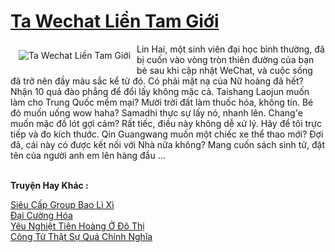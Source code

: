 <a href="https://truyentiki.com/ta-wechat-lien-tam-gioi.33505/" title="Ta Wechat Liền Tam Giới"><h1>Ta Wechat Liền Tam Giới</h1></a><div style="display:table"><img align="right" style="float: left; padding: 10px;" src="https://truyentiki.com/a/img/str/src/ta-wechat-lien-tam-gioi-1591199528.jpg" alt="Ta Wechat Liền Tam Giới">Lin Hai, một sinh viên đại học bình thường, đã bị cuốn vào vòng tròn thiên đường của bạn bè sau khi cập nhật WeChat, và cuộc sống đã trở nên đầy màu sắc kể từ đó. Có phải mặt nạ của Nữ hoàng đã hết? Nhận 10 quả đào phẳng để đổi lấy không mặc cả. Taishang Laojun muốn làm cho Trung Quốc mềm mại? Mười trời đất làm thuốc hóa, không tín. Bé đỏ muốn uống wow haha? Samadhi thực sự lấy nó, nhanh lên. Chang'e muốn mặc đồ lót gợi cảm? Rất tiếc, điều này không dễ xử lý. Hãy để tôi trực tiếp và đo kích thước. Qin Guangwang muốn một chiếc xe thể thao mới? Đợi đã, cái này có được kết nối với Nhà nữa không? Mang cuốn sách sinh tử, đặt tên của người anh em lên hàng đầu ...</div><p><br><b>Truyện Hay Khác :</b></p><a href="https://truyentiki.com/sieu-cap-group-bao-li-xi.33504/" alt="Siêu Cấp Group Bao Lì Xì">Siêu Cấp Group Bao Lì Xì</a><br/><a href="https://www.plurk.com/p/nv0yp2" alt="Đại Cường Hóa">Đại Cường Hóa</a><br/><a href="https://github.com/nownovels/top500/tree/master/truyenhay/33798/" alt="Yêu Nghiệt Tiên Hoàng Ở Đô Thị">Yêu Nghiệt Tiên Hoàng Ở Đô Thị</a><br/><a href="https://github.com/nownovels/top500/tree/master/truyenhay/33734/" alt="Công Tử Thật Sự Quá Chính Nghĩa">Công Tử Thật Sự Quá Chính Nghĩa</a><br/>